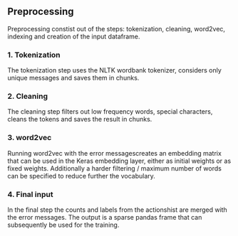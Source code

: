 ## Preprocessing

Preprocessing constist out of the steps: tokenization, cleaning, word2vec, indexing and creation of the input dataframe.

### 1. Tokenization

The tokenization step uses the NLTK wordbank tokenizer, considers only unique messages and saves them in chunks.

### 2. Cleaning

The cleaning step filters out low frequency words, special characters, cleans the tokens and saves the result in chunks.

### 3. word2vec

Running word2vec with the error messagescreates an embedding matrix that can be used in the Keras embedding layer, either as initial weights or as fixed weights. Additionally a harder filtering / maximum number of words can be specified to reduce further the vocabulary.

### 4. Final input
In the final step the counts and labels from the actionshist are merged with the error messages. The output is a sparse pandas frame that can subsequently be used for the training.

